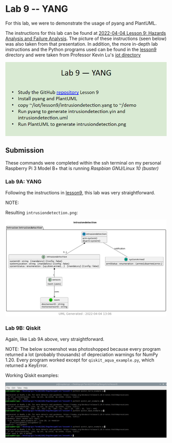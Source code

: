 # Lab 9 -- YANG
For this lab, we were to demonstrate the usage of pyang and PlantUML.

The instructions for this lab can be found at [2022-04-04 Lesson 9: Hazards Analysis and Failure Analysis](https://goo.gl/7MEBxz). The picture of these instructions (seen below) was also taken from that presentation. In addition, the more in-depth lab instructions and the Python programs used can be found in the [lesson9](./lesson9) directory and were taken from Professor Kevin Lu's [iot directory](https://github.com/kevinwlu/iot/tree/master/lesson9)

![Lab Instructions](./Instructions.PNG)

## Submission
These commands were completed within the ssh terminal on my personal Raspberry Pi 3 Model B+ that is running *Raspbian GNU/Linux 10 (buster)*

### Lab 9A: YANG
Following the instructions in [lesson9](https://github.com/kevinwlu/iot/tree/master/lesson9), this lab was very straightforward. 

NOTE: 

Resulting `intrusiondetection.png`:

![intrusiondetection.png](./intrusiondetection.png)

### Lab 9B: Qiskit
Again, like Lab 9A above, very straightforward. 

NOTE: The below screenshot was photoshopped because every program returned a lot (probably thousands) of depreciation warnings for NumPy 1.20. Every program worked except for `qiskit_aqua_example.py`, which returned a KeyError.

Working Qiskit examples:

![qiskit_examples.png](./qiskit_examples.png)
